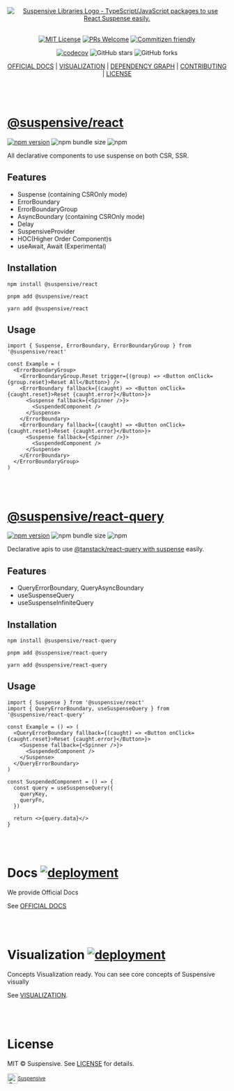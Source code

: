 <div align="center">
  <a href="https://suspensive.org" title="Suspensive Libraries - TypeScript/JavaScript packages to use React Suspense easily">
    <img src="https://raw.githubusercontent.com/suspensive/react/main/websites/docs/static/banner.png" alt="Suspensive Libraries Logo - TypeScript/JavaScript packages to use React Suspense easily." />
  </a>
</div>

<br/>

<div align="center">

[![MIT License](https://img.shields.io/badge/license-MIT-blue.svg?style=for-the-badge&color=61DAFB)](https://github.com/suspensive/react/blob/main/LICENSE) [![PRs Welcome](https://img.shields.io/badge/PRs-welcome-deepgreen.svg?style=for-the-badge&color=blue)](https://github.com/suspensive/react/pulls) [![Commitizen friendly](https://img.shields.io/badge/commitizen-friendly-deepgreen.svg?style=for-the-badge&color=blue)](http://commitizen.github.io/cz-cli/)

[![codecov](https://codecov.io/gh/suspensive/react/branch/main/graph/badge.svg?token=H4VQ71NJ16)](https://codecov.io/gh/suspensive/react) ![GitHub stars](https://img.shields.io/github/stars/suspensive/react?style=social) ![GitHub forks](https://img.shields.io/github/forks/suspensive/react?style=social) 

</div>

<div align="center">

[OFFICIAL DOCS](https://suspensive.org) | [VISUALIZATION](https://visualization.suspensive.org) | [DEPENDENCY GRAPH](https://graph.suspensive.org) | [CONTRIBUTING](https://github.com/suspensive/react/pulls) | [LICENSE](./LICENSE)

</div>

<br/>
<br/>

# [@suspensive/react](https://suspensive.org/docs/react/README.i18n)

[![npm version](https://img.shields.io/npm/v/@suspensive/react?color=61DAFB)](https://www.npmjs.com/package/@suspensive/react) ![npm bundle size](https://img.shields.io/bundlephobia/minzip/@suspensive/react?color=blue) ![npm](https://img.shields.io/npm/dm/@suspensive/react?color=blue)

All declarative components to use suspense on both CSR, SSR.

## Features

- Suspense (containing CSROnly mode)
- ErrorBoundary
- ErrorBoundaryGroup
- AsyncBoundary (containing CSROnly mode)
- Delay
- SuspensiveProvider
- HOC(Higher Order Component)s
- useAwait, Await (Experimental)

## Installation

```shell
npm install @suspensive/react
```

```shell
pnpm add @suspensive/react
```

```shell
yarn add @suspensive/react
```

## Usage

```tsx
import { Suspense, ErrorBoundary, ErrorBoundaryGroup } from '@suspensive/react'

const Example = (
  <ErrorBoundaryGroup>
    <ErrorBoundaryGroup.Reset trigger={(group) => <Button onClick={group.reset}>Reset All</Button>} />
    <ErrorBoundary fallback={(caught) => <Button onClick={caught.reset}>Reset {caught.error}</Button>}>
      <Suspense fallback={<Spinner />}>
        <SuspendedComponent />
      </Suspense>
    </ErrorBoundary>
    <ErrorBoundary fallback={(caught) => <Button onClick={caught.reset}>Reset {caught.error}</Button>}>
      <Suspense fallback={<Spinner />}>
        <SuspendedComponent />
      </Suspense>
    </ErrorBoundary>
  </ErrorBoundaryGroup>
)
```

<br/>
<br/>

# [@suspensive/react-query](https://suspensive.org/docs/react-query/README.i18n)

[![npm version](https://img.shields.io/npm/v/@suspensive/react-query?color=61DAFB)](https://www.npmjs.com/package/@suspensive/react-query) ![npm bundle size](https://img.shields.io/bundlephobia/minzip/@suspensive/react-query?color=blue) ![npm](https://img.shields.io/npm/dm/@suspensive/react-query?color=blue)

Declarative apis to use [@tanstack/react-query with suspense](https://tanstack.com/query/v4/docs/guides/suspense) easily.

## Features

- QueryErrorBoundary, QueryAsyncBoundary
- useSuspenseQuery
- useSuspenseInfiniteQuery

## Installation

```shell
npm install @suspensive/react-query
```

```shell
pnpm add @suspensive/react-query
```

```shell
yarn add @suspensive/react-query
```

## Usage

```tsx
import { Suspense } from '@suspensive/react'
import { QueryErrorBoundary, useSuspenseQuery } from '@suspensive/react-query'

const Example = () => (
  <QueryErrorBoundary fallback={(caught) => <Button onClick={caught.reset}>Reset {caught.error}</Button>}>
    <Suspense fallback={<Spinner />}>
      <SuspendedComponent />
    </Suspense>
  </QueryErrorBoundary>
)

const SuspendedComponent = () => {
  const query = useSuspenseQuery({
    queryKey,
    queryFn,
  })

  return <>{query.data}</>
}
```

<br/>
<br/>

# Docs [![deployment](https://img.shields.io/github/deployments/suspensive/react/Production%20%E2%80%93%20docs?label=vercel&logo=vercel&logoColor=white)](https://suspensive.org)

We provide Official Docs

See [OFFICIAL DOCS](https://suspensive.org)

<br/>
<br/>

# Visualization [![deployment](https://img.shields.io/github/deployments/suspensive/react/Production%20%E2%80%93%20Visualization?label=vercel&logo=vercel&logoColor=white)](https://visualization.suspensive.org)

Concepts Visualization ready. You can see core concepts of Suspensive visually

See [VISUALIZATION](https://visualization.suspensive.org).

<br/>
<br/>

# License

MIT © Suspensive. See [LICENSE](./LICENSE) for details.

<div align="center">
  <a title="Suspensive" href="https://github.com/suspensive">
    <div style='display:flex; align-items:center;'>
      <img alt="Suspensive" src="https://raw.githubusercontent.com/suspensive/react/main/websites/docs/static/img/logo_notcropped.png" width="24">
      <sup>Suspensive</sup>
    </div>
  </a>
</div>
